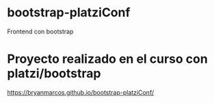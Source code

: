 # bootstrap-platziConf
Frontend con bootstrap
# Proyecto realizado en el curso con platzi/bootstrap 
https://bryanmarcos.github.io/bootstrap-platziConf/
